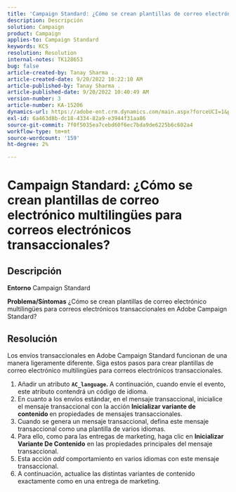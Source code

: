 ```yaml
---
title: 'Campaign Standard: ¿Cómo se crean plantillas de correo electrónico multilingües para correos electrónicos transaccionales?'
description: Descripción
solution: Campaign
product: Campaign
applies-to: Campaign Standard
keywords: KCS
resolution: Resolution
internal-notes: TK128653
bug: false
article-created-by: Tanay Sharma .
article-created-date: 9/20/2022 10:22:10 AM
article-published-by: Tanay Sharma .
article-published-date: 9/20/2022 10:40:49 AM
version-number: 3
article-number: KA-15206
dynamics-url: https://adobe-ent.crm.dynamics.com/main.aspx?forceUCI=1&pagetype=entityrecord&etn=knowledgearticle&id=da09ec12-ce38-ed11-9db1-002248086735
exl-id: 6a463d8b-dc18-4334-82a9-e3944f31aa86
source-git-commit: 7f0f5035ea7cebd60f6ec7bda9de6225b6c602a4
workflow-type: tm+mt
source-wordcount: '159'
ht-degree: 2%

---
```


# Campaign Standard: ¿Cómo se crean plantillas de correo electrónico multilingües para correos electrónicos transaccionales?

## Descripción

<b>Entorno</b>
Campaign Standard


<b>Problema/Síntomas</b>
¿Cómo se crean plantillas de correo electrónico multilingües para correos electrónicos transaccionales en Adobe Campaign Standard?


## Resolución




Los envíos transaccionales en Adobe Campaign Standard funcionan de una manera ligeramente diferente. Siga estos pasos para crear plantillas de correo electrónico multilingües para correos electrónicos transaccionales.



1. Añadir un atributo <b>`AC_language`. </b>A continuación, cuando envíe el evento, este atributo contendrá un código de idioma.
2. En cuanto a los envíos estándar, en el mensaje transaccional, inicialice el mensaje transaccional con la acción <b>Inicializar variante de contenido </b>en propiedades de mensajes transaccionales.
3. Cuando se genera un mensaje transaccional, defina este mensaje transaccional como una plantilla de varios idiomas.
4. Para ello, como para las entregas de marketing, haga clic en <b>Inicializar Variante De Contenido</b> en las propiedades principales del mensaje transaccional.
5. Esta acción *add* comportamiento en varios idiomas con este mensaje transaccional.
6. A continuación, actualice las distintas variantes de contenido exactamente como en una entrega de marketing.

